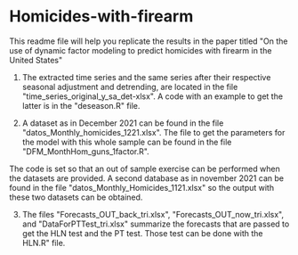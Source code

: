 # Homicides-with-firearm
This readme file will help you replicate the results in the paper titled "On the use of dynamic factor modeling to predict homicides with firearm in the United States"

1. The extracted time series and the same series after their respective seasonal adjustment and detrending, are located in the file "time_series_original_y_sa_det-xlsx".
A code with an example to get the latter is in the "deseason.R" file.

2. A dataset as in December 2021 can be found in the file "datos_Monthly_homicides_1221.xlsx". The file to get the parameters for the model with this whole sample can be found in the file "DFM_MonthHom_guns_1factor.R".

The code is set so that an out of sample exercise can be performed when the datasets are provided. A second database as in november 2021 can be found in the file "datos_Monthly_Homicides_1121.xlsx" so the output with these two datasets can be obtained.

3. The files "Forecasts_OUT_back_tri.xlsx", "Forecasts_OUT_now_tri.xlsx", and "DataForPTTest_tri.xlsx" summarize the forecasts that are passed to get the HLN test and the PT test. Those test can be done with the HLN.R" file.
